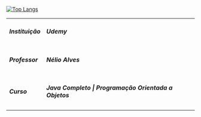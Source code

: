 [![Top Langs](https://github-readme-stats.vercel.app/api/top-langs/?username=wirzberger&layout=compact)](https://github.com/anuraghazra/github-readme-stats)

<table cellspacing="0" cellpadding="0">
<tr>
<td><h5>Instituição</h5></td>
<td><h5>Udemy</h5><td>
</tr>
<tr>
<td><h5>Professor</h5></td>
<td><h5>Nélio Alves</h5></td>
</tr>
<tr>
<td><h5>Curso</h5></td>
<td><h5>Java Completo | Programação Orientada a Objetos</h5></td>
</tr>
</table>
